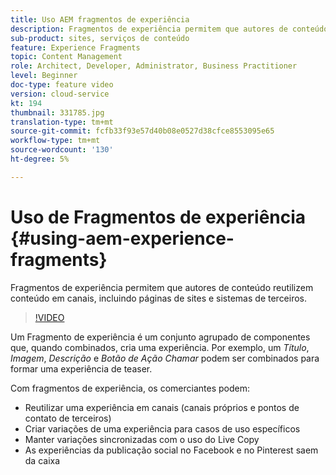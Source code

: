 ```yaml
---
title: Uso AEM fragmentos de experiência
description: Fragmentos de experiência permitem que autores de conteúdo reutilizem conteúdo em canais, incluindo páginas de sites e sistemas de terceiros.
sub-product: sites, serviços de conteúdo
feature: Experience Fragments
topic: Content Management
role: Architect, Developer, Administrator, Business Practitioner
level: Beginner
doc-type: feature video
version: cloud-service
kt: 194
thumbnail: 331785.jpg
translation-type: tm+mt
source-git-commit: fcfb33f93e57d40b08e0527d38cfce8553095e65
workflow-type: tm+mt
source-wordcount: '130'
ht-degree: 5%

---
```



# Uso de Fragmentos de experiência {#using-aem-experience-fragments}

Fragmentos de experiência permitem que autores de conteúdo reutilizem conteúdo em canais, incluindo páginas de sites e sistemas de terceiros.

>[!VIDEO](https://video.tv.adobe.com/v/331785/?quality=12&learn=on)

Um Fragmento de experiência é um conjunto agrupado de componentes que, quando combinados, cria uma experiência. Por exemplo, um *Título*, *Imagem*, *Descrição* e *Botão de Ação Chamar* podem ser combinados para formar uma experiência de teaser.

Com fragmentos de experiência, os comerciantes podem:

* Reutilizar uma experiência em canais (canais próprios e pontos de contato de terceiros)
* Criar variações de uma experiência para casos de uso específicos
* Manter variações sincronizadas com o uso do Live Copy
* As experiências da publicação social no Facebook e no Pinterest saem da caixa
